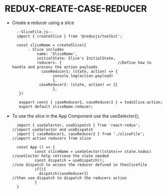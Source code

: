 # REDUX-CREATE-CASE-REDUCER

- Create a reducer using a slice

        --SliceFile.js--
        import { createSlice } from '@reduxjs/toolkit';

        const sliceName = createSlice({
             - Slice includes
                 name: 'SliceName', 
                 initialState: Slice's InitialState,
                 reducers: {                         //Define how to handle and process the action payloads
                   caseReducer1: (state, action) => {
                        console.log(action.payload)
                        },
                  caseReducer2: (state, action) => {}
                        },
         })

         expport const { caseReducer1, caseReducer2 } = todoSlice.action;
         export default sliceName.reducer;


- To use the slice in the App Component use the useSelector();

        import { useSelector, useDispatch } from 'react-redux';           //import useSelector and useDispatch
        import { caseReducer1, caseReducer2 } from './sliceFile';         //import action reducers from slice
     
        const App () => {
                const sliceName = useSelector((state)=> state.todos)     //useSlector help retrieve the state needed
                const dispatch = useDispatch();                          //use dispatch to access the reducer defined in theslicefile
                if(){
                  dispatch(caseReducer1)                                 //then use dispatch to dispatch the reducers action
                }
        }
  
  
